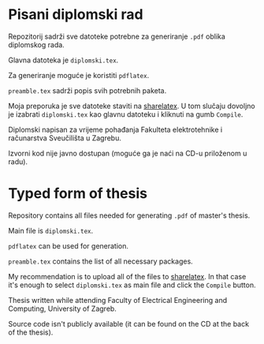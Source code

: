 # Pisani diplomski rad

Repozitorij sadrži sve datoteke potrebne za generiranje `.pdf` oblika
diplomskog rada.

Glavna datoteka je `diplomski.tex`.

Za generiranje moguće je koristiti `pdflatex`.

`preamble.tex` sadrži popis svih potrebnih paketa.

Moja preporuka je sve datoteke staviti na 
[sharelatex](https://www.sharelatex.com/). U tom slučaju dovoljno je izabrati
`diplomski.tex` kao glavnu datoteku i kliknuti na gumb `Compile`.

Diplomski napisan za vrijeme pohađanja Fakulteta elektrotehnike i računarstva Sveučilišta u Zagrebu.

Izvorni kod nije javno dostupan (moguće ga je naći na CD-u priloženom u radu).

# Typed form of thesis

Repository contains all files needed for generating `.pdf` of master's thesis.

Main file is `diplomski.tex`.

`pdflatex` can be used for generation.

`preamble.tex` contains the list of all necessary packages.

My recommendation is to upload all of the files to
[sharelatex](https://www.sharelatex.com/).
In that case it's enough to select `diplomski.tex` as main file and click the
`Compile` button.

Thesis written while attending Faculty of Electrical Engineering and Computing, University of Zagreb.

Source code isn't publicly available (it can be found on the CD at the back of the thesis).

